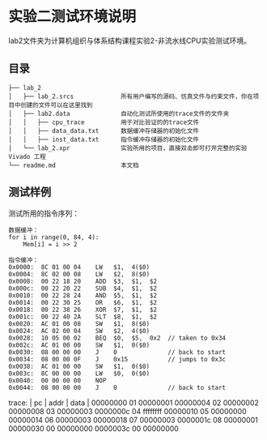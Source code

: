 # 实验二测试环境说明

lab2文件夹为计算机组织与体系结构课程实验2-非流水线CPU实验测试环境。

## 目录
```
├── lab_2
│   ├── lab_2.srcs             所有用户编写的源码、仿真文件与约束文件，你在项目中创建的文件可以在这里找到
│   ├── lab2.data              自动化测试所使用的trace文件的文件夹
│   │   ├── cpu_trace          用于对比验证的的trace文件
│   │   ├── data_data.txt      数据缓冲存储器的初始化文件
│   │   ├── inst_data.txt      指令缓冲存储器的初始化文件
│   └── lab_2.xpr              实验所用的项目，直接双击即可打开完整的实验 Vivado 工程
└── readme.md                  本文档
```

## 测试样例

测试所用的指令序列：

```
数据缓冲：
for i in range(0, 84, 4):
    Mem[i] = i >> 2

指令缓冲：
0x0000:  8C 01 00 04    LW   $1,  4($0)
0x0004:  8C 02 00 08    LW   $2,  8($0)
0x0008:  00 22 18 20    ADD  $3,  $1,  $2
0x000c:  00 22 20 22    SUB  $4,  $1,  $2
0x0010:  00 22 28 24    AND  $5,  $1,  $2
0x0014:  00 22 30 25    OR   $6,  $1,  $2
0x0018:  00 22 38 26    XOR  $7,  $1,  $2
0x001c:  00 22 40 2A    SLT  $8,  $1,  $2
0x0020:  AC 01 00 08    SW   $1,  8($0)
0x0024:  AC 02 00 04    SW   $2,  4($0)
0x0028:  10 05 00 02    BEQ  $0,  $5,  0x2  // taken to 0x34
0x002c:  AC 01 00 00    SW   $1,  0($0)
0x0030:  08 00 00 00    J    0              // back to start
0x0034:  08 00 00 0F    J    0x15           // jumps to 0x3c
0x0038:  AC 01 00 00    SW   $1,  0($0)
0x003c:  8C 00 00 00    LW   $0,  0($0)
0x0040:  00 00 00 00    NOP
0x0044:  08 00 00 00    J    0              // back to start
```

trace:
|  pc  | addr |  data  |
00000000  01   00000001
00000004  02   00000002
00000008  03   00000003
0000000c  04   ffffffff
00000010  05   00000000
00000014  06   00000003
00000018  07   00000003
0000001c  08   00000001
00000030  00   00000000
0000003c  00   00000000
